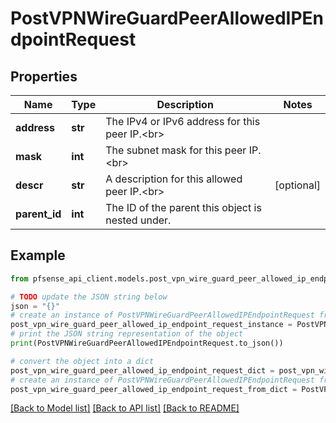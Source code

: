 # PostVPNWireGuardPeerAllowedIPEndpointRequest


## Properties

Name | Type | Description | Notes
------------ | ------------- | ------------- | -------------
**address** | **str** | The IPv4 or IPv6 address for this peer IP.&lt;br&gt; | 
**mask** | **int** | The subnet mask for this peer IP.&lt;br&gt; | 
**descr** | **str** | A description for this allowed peer IP.&lt;br&gt; | [optional] 
**parent_id** | **int** | The ID of the parent this object is nested under. | 

## Example

```python
from pfsense_api_client.models.post_vpn_wire_guard_peer_allowed_ip_endpoint_request import PostVPNWireGuardPeerAllowedIPEndpointRequest

# TODO update the JSON string below
json = "{}"
# create an instance of PostVPNWireGuardPeerAllowedIPEndpointRequest from a JSON string
post_vpn_wire_guard_peer_allowed_ip_endpoint_request_instance = PostVPNWireGuardPeerAllowedIPEndpointRequest.from_json(json)
# print the JSON string representation of the object
print(PostVPNWireGuardPeerAllowedIPEndpointRequest.to_json())

# convert the object into a dict
post_vpn_wire_guard_peer_allowed_ip_endpoint_request_dict = post_vpn_wire_guard_peer_allowed_ip_endpoint_request_instance.to_dict()
# create an instance of PostVPNWireGuardPeerAllowedIPEndpointRequest from a dict
post_vpn_wire_guard_peer_allowed_ip_endpoint_request_from_dict = PostVPNWireGuardPeerAllowedIPEndpointRequest.from_dict(post_vpn_wire_guard_peer_allowed_ip_endpoint_request_dict)
```
[[Back to Model list]](../README.md#documentation-for-models) [[Back to API list]](../README.md#documentation-for-api-endpoints) [[Back to README]](../README.md)


